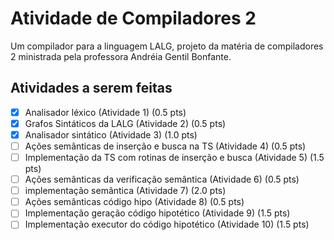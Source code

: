 # Atividade de Compiladores 2

Um compilador para a linguagem LALG, projeto da matéria de compiladores 2 ministrada pela professora Andréia Gentil Bonfante.

## Atividades a serem feitas

- [x] Analisador léxico (Atividade 1) (0.5 pts)
- [x] Grafos Sintáticos da LALG (Atividade 2) (0.5 pts)
- [x] Analisador sintático (Atividade 3) (1.0 pts)
- [ ] Ações semânticas de inserção e busca na TS (Atividade 4) (0.5 pts)
- [ ] Implementação da TS com rotinas de inserção e busca (Atividade 5) (1.5 pts)
- [ ] Ações semânticas da verificação semântica (Atividade 6) (0.5 pts)
- [ ] implementação semântica (Atividade 7) (2.0 pts)
- [ ] Ações semânticas código hipo (Atividade 8) (0.5 pts)
- [ ] Implementação geração código hipotético (Atividade 9) (1.5 pts)
- [ ] Implementação executor do código hipotético (Atividade 10) (1.5 pts)
